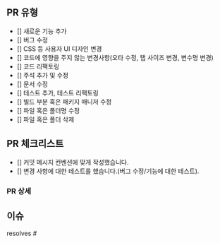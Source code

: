 ## PR 유형
- [] 새로운 기능 추가
- [] 버그 수정
- [] CSS 등 사용자 UI 디자인 변경
- [] 코드에 영향을 주지 않는 변경사항(오타 수정, 탭 사이즈 변경, 변수명 변경)
- [] 코드 리팩토링
- [] 주석 추가 및 수정
- [] 문서 수정
- [] 테스트 추가, 테스트 리팩토링
- [] 빌드 부분 혹은 패키지 매니저 수정
- [] 파일 혹은 폴더명 수정
- [] 파일 혹은 폴더 삭제

## PR 체크리스트
<!-- PR이 다음 요구 사항을 충족하는지 확인하세요. -->
- [] 커밋 메시지 컨벤션에 맞게 작성했습니다.
- [] 변경 사항에 대한 테스트를 했습니다.(버그 수정/기능에 대한 테스트).

### PR 상세

## 이슈
<!-- 이슈 키워드와 함께 #을 입력한 후 이슈 번호를 선택해주세요. -->
<!-- 에시 : resolves #1 -->
resolves #